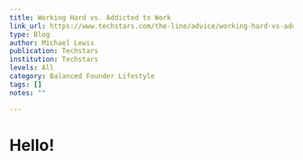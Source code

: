 ```yaml
---
title: Working Hard vs. Addicted to Work
link_url: https://www.techstars.com/the-line/advice/working-hard-vs-addicted-to-work
type: Blog
author: Michael Lewis
publication: Techstars
institution: Techstars
levels: All
category: Balanced Founder Lifestyle
tags: []
notes: ""

---
```


# Hello!
